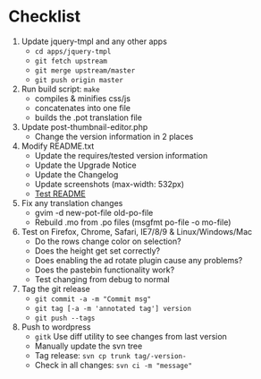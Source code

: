 # Checklist

1. Update jquery-tmpl and any other apps
   * `cd apps/jquery-tmpl`
   * `git fetch upstream`
   * `git merge upstream/master`
   * `git push origin master`
2. Run build script: `make`
   * compiles & minifies css/js 
   * concatenates into one file
	* builds the .pot translation file
3. Update post-thumbnail-editor.php
   * Change the version information in 2 places
4. Modify README.txt
   * Update the requires/tested version information
   * Update the Upgrade Notice
   * Update the Changelog
   * Update screenshots (max-width: 532px)
   * [Test README](http://wordpress.org/extend/plugins/about/validator/)
5. Fix any translation changes
   * gvim -d new-pot-file old-po-file
   * Rebuild .mo from .po files (msgfmt po-file -o mo-file)
6. Test on Firefox, Chrome, Safari, IE7/8/9 & Linux/Windows/Mac
   * Do the rows change color on selection?
   * Does the height get set correctly?
   * Does enabling the ad rotate plugin cause any problems?
	* Does the pastebin functionality work?
	* Test changing from debug to normal
7. Tag the git release
   * `git commit -a -m "Commit msg"`
   * `git tag [-a -m 'annotated tag'] version`
   * `git push --tags`
8. Push to wordpress
   * `gitk` Use diff utility to see changes from last version
	* Manually update the svn tree
	* Tag release: `svn cp trunk tag/-version-`
	* Check in all changes: `svn ci -m "message"`


